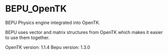 # BEPU_OpenTK
BEPU Physics engine integrated into OpenTK.

BEPU uses vector and matrix structures from OpenTK which makes it easier to use them together.

OpenTK version: 1.1.4
Bepu   version: 1.3.0
